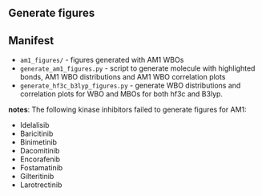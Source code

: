 ## Generate figures

## Manifest
* `am1_figures/` - figures generated with AM1 WBOs
* `generate_am1_figures.py` - script to generate molecule with highlighted bonds, AM1 WBO distributions and AM1 WBO correlation plots
* `generate_hf3c_b3lyp_figures.py` - generate WBO distributions and correlation plots for WBO and MBOs for both hf3c and B3lyp.

__notes__:
The following kinase inhibitors failed to generate figures for AM1:

* Idelalisib
* Baricitinib
* Binimetinib
* Dacomitinib
* Encorafenib
* Fostamatinib
* Gilteritinib
* Larotrectinib